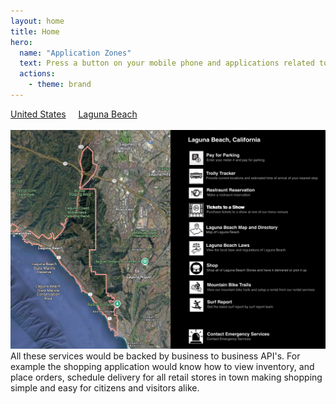 ```yaml
---
layout: home
title: Home
hero:
  name: "Application Zones"
  text: Press a button on your mobile phone and applications related to that area will be displayed for launch.
  actions:
    - theme: brand
---
```


[United States](./laguna-beach/)&nbsp;&nbsp;&nbsp;&nbsp;
[Laguna Beach](./laguna-beach/)
<br/>
<br/>
<img src="./laguna_beach.jpg"/>
<br/>
All these services would be backed by business to business API's. For example the shopping application would know how to view inventory, and place orders, schedule delivery for all retail stores in town making shopping simple and easy for citizens and visitors alike.
